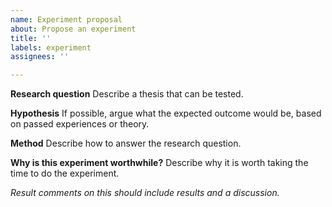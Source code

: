 ```yaml
---
name: Experiment proposal
about: Propose an experiment
title: ''
labels: experiment
assignees: ''

---
```


**Research question**
Describe a thesis that can be tested.

**Hypothesis**
If possible, argue what the expected outcome would be, based on passed experiences or theory.

**Method**
Describe how to answer the research question.

**Why is this experiment worthwhile?**
Describe why it is worth taking the time to do the experiment.

*Result comments on this should include results and a discussion.*
